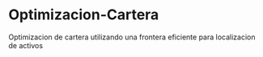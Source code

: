 # Optimizacion-Cartera
Optimizacion de cartera utilizando una frontera eficiente para localizacion de activos
